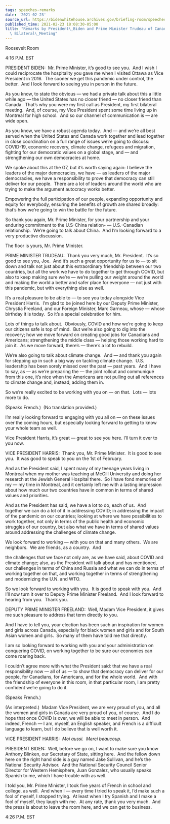 ```yaml
---
tags: speeches-remarks
date: '2021-02-23'
source_url: https://bidenwhitehouse.archives.gov/briefing-room/speeches-remarks/2021/02/23/remarks-by-president-biden-and-prime-minister-trudeau-of-canada-before-virtual-bilateral-meeting/
published_time: 2021-02-23 18:08:30-05:00
title: "Remarks by President\_Biden and Prime Minister Trudeau of Canada Before Virtual\
  \ Bilateral\_Meeting"
---
```

 
Roosevelt Room

4:16 P.M. EST

PRESIDENT BIDEN:  Mr. Prime Minister, it’s good to see you.  And I wish
I could reciprocate the hospitality you gave me when I visited Ottawa as
Vice President in 2016.  The sooner we get this pandemic under control,
the better.  And I look forward to seeing you in person in the future. 

As you know, to state the obvious — we had a private talk about this a
little while ago — the United States has no closer friend — no closer
friend than Canada.  That’s why you were my first call as President, my
first bilateral meeting.  And, of course, my Vice President spent some
time living up in Montreal for high school.  And so our channel of
communication is — are wide open. 

As you know, we have a robust agenda today.  And — and we’re all best
served when the United States and Canada work together and lead together
in close coordination on a full range of issues we’re going to discuss:
COVID-19, economic recovery, climate change, refugees and migration,
fighting for our democratic values on a global stage, and — and
strengthening our own democracies at home.

We spoke about this at the G7, but it’s worth saying again: I believe
the leaders of the major democracies, we have — as leaders of the major
democracies, we have a responsibility to prove that democracy can still
deliver for our people.  There are a lot of leaders around the world who
are trying to make the argument autocracy works better. 

Empowering the full participation of our people, expanding opportunity
and equity for everybody, ensuring the benefits of growth are shared
broadly: that’s how we’re going to win the battle for the future.

So thank you again, Mr. Prime Minister, for your partnership and your
enduring commitment to the U.S-China relation- — U.S.-Canadian
relationship.  We’re going to talk about China.  And I’m looking forward
to a very productive discussion. 

The floor is yours, Mr. Prime Minister.

PRIME MINISTER TRUDEAU:  Thank you very much, Mr. President.  It’s so
good to see you, Joe.  And it’s such a great opportunity for us to — to
sit down and talk not just about this extraordinary friendship between
our two countries, but all the work we have to do together to get
through COVID, but also to keep making sure we’re — we’re pulling our
weight around the world and making the world a better and safer place
for everyone — not just with this pandemic, but with everything else as
well. 

It’s a real pleasure to be able to — to see you today alongside Vice
President Harris.  I’m glad to be joined here by our Deputy Prime
Minister, Chrystia Freeland, and our Foreign Minister, Marc Garneau,
whose — whose birthday it is today.  So it’s a special celebration for
him.

Lots of things to talk about.  Obviously, COVID and how we’re going to
keep our citizens safe is top of mind.  But we’re also going to dig into
the recovery; how we move forward on creating good jobs for Canadians
and Americans; strengthening the middle class — helping those working
hard to join it.  As we move forward, there’s — there’s a lot to
rebuild. 

We’re also going to talk about climate change.  And — and thank you
again for stepping up in such a big way on tackling climate change. 
U.S. leadership has been sorely missed over the past — past years.  And
I have to say, as — as we’re preparing the — the joint rollout and
communiqué from this one, it’s nice when the Americans are not pulling
out all references to climate change and, instead, adding them in.

So we’re really excited to be working with you on — on that.  Lots —
lots more to do. 

(Speaks French.)  (No translation provided.)

I’m really looking forward to engaging with you all on — on these issues
over the coming hours, but especially looking forward to getting to know
your whole team as well.

Vice President Harris, it’s great — great to see you here. I’ll turn it
over to you now.

VICE PRESIDENT HARRIS:  Thank you, Mr. Prime Minister.  It is good to
see you.  It was good to speak to you on the 1st of February. 

And as the President said, I spent many of my teenage years living in
Montreal when my mother was teaching at McGill University and doing her
research at the Jewish General Hospital there.  So I have fond memories
of my — my time in Montreal, and it certainly left me with a lasting
impression about how much our two countries have in common in terms of
shared values and priorities.

And as the President has said, we have a lot to do, each of us.  And
together we can do a lot of it in addressing COVID; in addressing the
impact of the pandemic on our countries; looking at where we have
possibilities to work together, not only in terms of the public health
and economic struggles of our country, but also what we have in terms of
shared values around addressing the challenges of climate change.

We look forward to working — with you on that and many others.  We are
neighbors.  We are friends, as a country.  And

the challenges that we face not only are, as we have said, about COVID
and climate change; also, as the President will talk about and has
mentioned, our challenges in terms of China and Russia and what we can
do in terms of working together on that, and working together in terms
of strengthening and modernizing the U.N. and WTO.

So we look forward to working with you.  It is good to speak with you. 
And I’ll now turn it over to Deputy Prime Minister Freeland.  And I look
forward to hearing from you.  Thank you.

DEPUTY PRIME MINISTER FREELAND:  Well, Madam Vice President, it gives me
such pleasure to address that term directly to you.

And I have to tell you, your election has been such an inspiration for
women and girls across Canada, especially for black women and girls and
for South Asian women and girls.  So many of them have told me that
directly.

I am so looking forward to working with you and your administration on
conquering COVID, on working together to be sure our economies can come
roaring back. 

I couldn’t agree more with what the President said: that we have a real
responsibility now — all of us — to show that democracy can deliver for
our people, for Canadians, for Americans, and for the whole world.  And
with the friendship of everyone in this room, in that particular room, I
am pretty confident we’re going to do it.

(Speaks French.)

(As interpreted.)  Madam Vice President, we are very proud of you, and
all the women and girls in Canada are very proud of you, of course.  And
I do hope that once COVID is over, we will be able to meet in person. 
And indeed, French — I am, myself, an English speaker, and French is a
difficult language to learn, but I do believe that is well worth it. 

VICE PRESIDENT HARRIS:  *Moi aussi.  Merci beaucoup.*

PRESIDENT BIDEN:  Well, before we go on, I want to make sure you know
Anthony Blinken, our Secretary of State, sitting here.  And the fellow
down here on the right hand side is a guy named Jake Sullivan, and he’s
the National Security Advisor.  And the National Security Council Senior
Director for Western Hemisphere, Juan Gonzalez, who usually speaks
Spanish to me, which I have trouble with as well.

I told you, Mr. Prime Minister, I took five years of French in school
and college, as well.  And when I — every time I tried to speak it, I’d
make such a fool of myself, I stopped trying.  At least when I try
Spanish and I make a fool of myself, they laugh with me.  At any rate,
thank you very much.  And the press is about to leave the room here, and
we can get to business.

4:26 P.M. EST
